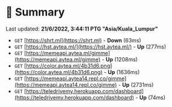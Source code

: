 # 📖 Summary
Last updated: **21/6/2022, 3:44:11 PTG "Asia/Kuala_Lumpur"**

- `GET` [https://shrt.ml](https://shrt.ml) - **Down** (63ms)
- `GET` [https://hst.aytea.ml/](https://hst.aytea.ml/) - **Up** (277ms)
- `GET` [https://memeapi.aytea.ml/gimme](https://memeapi.aytea.ml/gimme) - **Up** (1208ms)
- `GET` [https://color.aytea.ml/4b31d6.png](https://color.aytea.ml/4b31d6.png) - **Up** (1636ms)
- `GET` [https://memeapi.aytea14.repl.co/gimme](https://memeapi.aytea14.repl.co/gimme) - **Up** (2731ms)
- `GET` [https://teledrivemy.herokuapp.com/dashboard](https://teledrivemy.herokuapp.com/dashboard) - **Up** (74ms)

